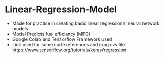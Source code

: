 # Linear-Regression-Model
- Made for practice in creating basic linear regressional neural network models
- Model Predicts fuel efficiancy (MPG)
- Google Colab and Tensorflow Framework used
- Link used for some code references and mpg cvs file https://www.tensorflow.org/tutorials/keras/regression
